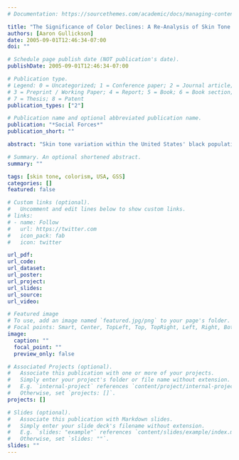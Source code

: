 ```yaml
---
# Documentation: https://sourcethemes.com/academic/docs/managing-content/

title: "The Significance of Color Declines: A Re-Analysis of Skin Tone Differentials in Post-Civil Rights America"
authors: [Aaron Gullickson]
date: 2005-09-01T12:46:34-07:00
doi: ""

# Schedule page publish date (NOT publication's date).
publishDate: 2005-09-01T12:46:34-07:00

# Publication type.
# Legend: 0 = Uncategorized; 1 = Conference paper; 2 = Journal article;
# 3 = Preprint / Working Paper; 4 = Report; 5 = Book; 6 = Book section;
# 7 = Thesis; 8 = Patent
publication_types: ["2"]

# Publication name and optional abbreviated publication name.
publication: "*Social Forces*"
publication_short: ""

abstract: "Skin tone variation within the United States' black population has long been associated with intraracial stratification. Skin tone differentials in socioeconomic status reflect both the inherited privileges of a mulatto elite and contemporary preferences for lighter skin. Three influential studies have claimed that such differentials in educational occupational and spousal attainment have remained strong in the post-Civil Rights era, based on results from large nationally representative surveys. However, these studies used a period conception of change which ignored the potential for changes across cohorts within the same period. I re-analyze the available data and find significant declines in skin tone differentials for younger cohorts, in terms of educational and labor market outcomes, but not in terms of spousal attainment. These declines begin with cohorts born in the mid-1940s. In addition, there is evidence of period declines of skin tone differentials in occupational attainment in the 1980s. I discuss possible explanations for the declines."

# Summary. An optional shortened abstract.
summary: ""

tags: [skin tone, colorism, USA, GSS]
categories: []
featured: false

# Custom links (optional).
#   Uncomment and edit lines below to show custom links.
# links:
# - name: Follow
#   url: https://twitter.com
#   icon_pack: fab
#   icon: twitter

url_pdf:
url_code:
url_dataset:
url_poster:
url_project:
url_slides:
url_source:
url_video:

# Featured image
# To use, add an image named `featured.jpg/png` to your page's folder. 
# Focal points: Smart, Center, TopLeft, Top, TopRight, Left, Right, BottomLeft, Bottom, BottomRight.
image:
  caption: ""
  focal_point: ""
  preview_only: false

# Associated Projects (optional).
#   Associate this publication with one or more of your projects.
#   Simply enter your project's folder or file name without extension.
#   E.g. `internal-project` references `content/project/internal-project/index.md`.
#   Otherwise, set `projects: []`.
projects: []

# Slides (optional).
#   Associate this publication with Markdown slides.
#   Simply enter your slide deck's filename without extension.
#   E.g. `slides: "example"` references `content/slides/example/index.md`.
#   Otherwise, set `slides: ""`.
slides: ""
---
```

